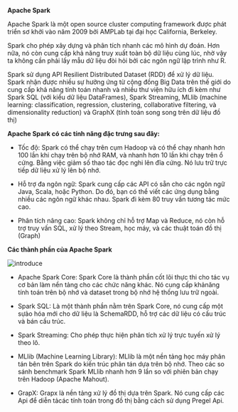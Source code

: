 **Apache Spark**

Apache Spark là một open source cluster computing framework được phát triển sơ khởi vào năm
2009 bởi AMPLab tại đại học California, Berkeley.

Spark cho phép xây dựng và phân tích nhanh các mô hình dự đoán. Hơn nữa, nó còn cung cấp khả
năng truy xuất toàn bộ dữ liệu cùng lúc, nhờ vậy ta không cần phải lấy mẫu dữ liệu đòi hỏi bởi các ngôn ngữ lập trình như R.

Spark sử dụng API Resilient Distributed Dataset (RDD) để xử lý dữ liệu. Spark nhận được nhiều sự
hưởng ứng từ cộng đồng Big Data trên thế giới do cung cấp khả năng tính toán nhanh và nhiều thư
viện hữu ích đi kèm như Spark SQL (với kiểu dữ liệu DataFrames), Spark Streaming, MLlib
(machine learning: classification, regression, clustering, collaborative filtering, và dimensionality
reduction) và GraphX (tính toán song song trên dữ liệu đồ thị)

**Apache Spark có các tính năng đặc trưng sau đây:**

* Tốc độ: Spark có thể chạy trên cụm Hadoop và có thể chạy nhanh hơn 100 lần khi chạy trên
bộ nhớ RAM, và nhanh hơn 10 lần khi chạy trên ổ cứng. Bằng việc giảm số thao tác đọc nghi
lên đĩa cứng. Nó lưu trữ trực tiếp dữ liệu xử lý lên bộ nhớ.

* Hỗ trợ đa ngôn ngữ: Spark cung cấp các API có sẵn cho các ngôn ngữ Java, Scala, hoặc
Python. Do đó, bạn có thể viết các ứng dụng bằng nhiều các ngôn ngữ khác nhau. Spark đi
kèm 80 truy vấn tương tác mức cao.

* Phân tích nâng cao: Spark không chỉ hỗ trợ Map và Reduce, nó còn hỗ trợ truy vấn SQL, xử lý
theo Stream, học máy, và các thuật toán đồ thị (Graph)

**Các thành phần của Apache Spark**

![introduce](https://laptrinh.vn/uploads/images/gallery/2019-10/spark-stack.png)

* Apache Spark Core: Spark Core là thành phần cốt lõi thực thi cho tác vụ cơ bản làm nền
tảng cho các chức năng khác. Nó cung cấp khảnăng tính toán trên bộ nhớ và dataset trong
bộ nhớ hệ thống lưu trữ ngoài.

* Spark SQL: Là một thành phần nằm trên Spark Core, nó cung cấp một sựảo hóa mới cho dữ
liệu là SchemaRDD, hỗ trợ các dữ liệu có cấu trúc và bán cấu trúc.

* Spark Streaming: Cho phép thực hiện phân tích xử lý trực tuyến xử lý theo lô.

* MLlib (Machine Learning Library): MLlib là một nền tảng học máy phân tán bên trên Spark
do kiến trúc phân tán dựa trên bộ nhớ. Theo các so sánh benchmark Spark MLlib nhanh hơn
9 lần so với phiên bản chạy trên Hadoop (Apache Mahout).

* GrapX: Grapx là nền tảng xử lý đồ thị dựa trên Spark. Nó cung cấp các Api để diễn tảcác
tính toán trong đồ thị bằng cách sử dụng Pregel Api.



